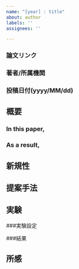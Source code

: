 ```yaml
---
name: "[year] : title"
about: author
labels: ''
assignees: ''

---
```


### 論文リンク
### 著者/所属機関
### 投稿日付(yyyy/MM/dd)

## 概要
### In this paper,
### As a result,

## 新規性

## 提案手法

## 実験
###実験設定

###結果

## 所感
